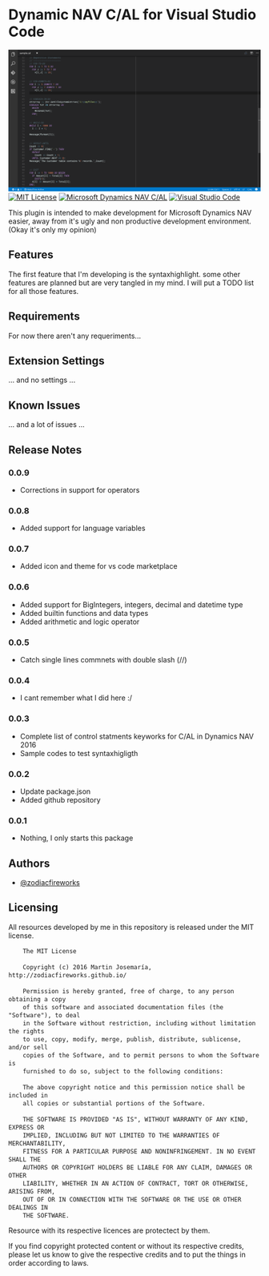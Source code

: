 # Dynamic NAV C/AL for Visual Studio Code

[![Preview](./images/banner.png)][1]
[![MIT License][2]][1] [![Microsoft Dynamics NAV C/AL][3]][1] [![Visual Studio Code][4]][1]

This plugin is intended to make development for Microsoft Dynamics NAV easier, away from it's ugly and non productive development environment. (Okay it's only my opinion)

## Features

The first feature that I'm developing is the syntaxhighlight. some other features are planned but are very tangled in my mind. I will put a TODO list for all those features.

## Requirements

For now there aren't any requeriments...

## Extension Settings

... and no settings ...

## Known Issues

... and a lot of issues ...

## Release Notes

### 0.0.9
- Corrections in support for operators

### 0.0.8
- Added support for language variables

### 0.0.7
- Added icon and theme for vs code marketplace

### 0.0.6
- Added support for BigIntegers, integers, decimal and datetime type
- Added builtin functions and data types
- Added arithmetic and logic operator

### 0.0.5
- Catch single lines commnets with double slash (//)

### 0.0.4
- I cant remember what I did here :/

### 0.0.3
- Complete list of control statments keyworks for C/AL in Dynamics NAV 2016
- Sample codes to test syntaxhigligth

### 0.0.2
- Update package.json
- Added github repository

### 0.0.1
- Nothing, I only starts this package

## Authors

* [@zodiacfireworks](https://github.com/zodiacfireworks)

## Licensing

All resources developed by me in this repository is released under the MIT license.

```text
    The MIT License

    Copyright (c) 2016 Martin Josemaría, http://zodiacfireworks.github.io/

    Permission is hereby granted, free of charge, to any person obtaining a copy
    of this software and associated documentation files (the "Software"), to deal
    in the Software without restriction, including without limitation the rights
    to use, copy, modify, merge, publish, distribute, sublicense, and/or sell
    copies of the Software, and to permit persons to whom the Software is
    furnished to do so, subject to the following conditions:

    The above copyright notice and this permission notice shall be included in
    all copies or substantial portions of the Software.

    THE SOFTWARE IS PROVIDED "AS IS", WITHOUT WARRANTY OF ANY KIND, EXPRESS OR
    IMPLIED, INCLUDING BUT NOT LIMITED TO THE WARRANTIES OF MERCHANTABILITY,
    FITNESS FOR A PARTICULAR PURPOSE AND NONINFRINGEMENT. IN NO EVENT SHALL THE
    AUTHORS OR COPYRIGHT HOLDERS BE LIABLE FOR ANY CLAIM, DAMAGES OR OTHER
    LIABILITY, WHETHER IN AN ACTION OF CONTRACT, TORT OR OTHERWISE, ARISING FROM,
    OUT OF OR IN CONNECTION WITH THE SOFTWARE OR THE USE OR OTHER DEALINGS IN
    THE SOFTWARE.
```

Resource with its respective licences are protectect by them.

If you find copyright protected content or without its respective credits,
please let us know to give the respective credits and to put the things in
order according to laws.


[1]: git@github.com:zodiacfireworks/vscode-c-al.git
[2]: https://img.shields.io/badge/License-MIT-blue.svg?maxAge=2592000&style=flat-square
[3]: https://img.shields.io/badge/Language-C/AL-blue.svg?maxAge=2592000&style=flat-square
[4]: https://img.shields.io/badge/Tool-Visual%20Studio%20Code-blue.svg?maxAge=2592000&style=flat-square
